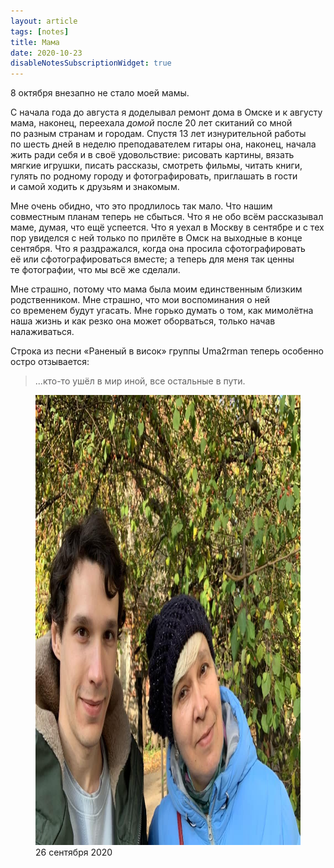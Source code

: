 ```yaml
---
layout: article
tags: [notes]
title: Мама
date: 2020-10-23
disableNotesSubscriptionWidget: true
---
```

<p class="subtitle">8 октября внезапно не стало моей мамы.</p>

С начала года до августа я доделывал ремонт дома в Омске и к августу мама, наконец, переехала _домой_ после 20 лет скитаний со мной по разным странам и городам. Спустя 13 лет изнурительной работы по шесть дней в неделю преподавателем гитары она, наконец, начала жить ради себя и в своё удовольствие: рисовать картины, вязать мягкие игрушки, писать рассказы, смотреть фильмы, читать книги, гулять по родному городу и фотографировать, приглашать в гости и самой ходить к друзьям и знакомым.

Мне очень обидно, что это продлилось так мало. Что нашим совместным планам теперь не сбыться. Что я не обо всём рассказывал маме, думая, что ещё успеется. Что я уехал в Москву в сентябре и с тех пор увиделся с ней только по прилёте в Омск на выходные в конце сентября. Что я раздражался, когда она просила сфотографировать её или сфотографироваться вместе; а теперь для меня так ценны те фотографии, что мы всё же сделали.

Мне страшно, потому что мама была моим единственным близким родственником. Мне страшно, что мои воспоминания о ней со временем будут угасать. Мне горько думать о том, как мимолётна наша жизнь и как резко она может оборваться, только начав налаживаться.

Строка из песни «Раненый в висок» группы Uma2rman теперь особенно остро отзывается:

> ...кто-то ушёл в мир иной, все остальные в пути.

<figure>
  <img alt="Я и мама" src="assets/photo.jpg" width="960" height="720" />
  <figcaption>26 сентября 2020</figcaption>
</figure>
